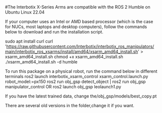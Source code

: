 #The Interbotix X-Series Arms are compatible with the ROS 2 Humble on Ubuntu Linux 22.04


If your computer uses an Intel or AMD based processor (which is the case for NUCs, most laptops and desktop computers), follow the commands below to download and run the installation script. 

  sudo apt install curl
  curl 'https://raw.githubusercontent.com/Interbotix/interbotix_ros_manipulators/main/interbotix_ros_xsarms/install/amd64/xsarm_amd64_install.sh' > xsarm_amd64_install.sh
  chmod +x xsarm_amd64_install.sh
  ./xsarm_amd64_install.sh -d humble


To run this package on a physical robot, run the command below in different terminals
  ros2 launch interbotix_xsarm_control xsarm_control.launch.py robot_model:=px150
  ros2 run obj_gsp detect_object | ros2 run obj_gsp manipulator_control   OR   ros2 launch obj_gsp leolaunch1.py

                                                       
If you have the latest trained data, change the/obj_gsp/models/best_copy.pt


There are several old versions in the folder,change it if you want.
